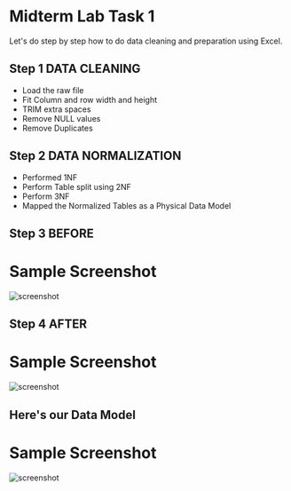 
# Midterm Lab Task 1
Let's do step by step how to do data cleaning and preparation using Excel.

## Step 1 DATA CLEANING
- Load the raw file
- Fit Column and row width and height
- TRIM extra spaces
- Remove NULL values
- Remove Duplicates
## Step 2 DATA NORMALIZATION
- Performed 1NF
- Perform Table split using 2NF
- Perform 3NF
- Mapped the Normalized Tables as a Physical Data Model
## Step 3 BEFORE
# Sample Screenshot
![screenshot]()

## Step 4 AFTER
# Sample Screenshot
![screenshot]()
## Here's our Data Model
# Sample Screenshot
![screenshot]()
